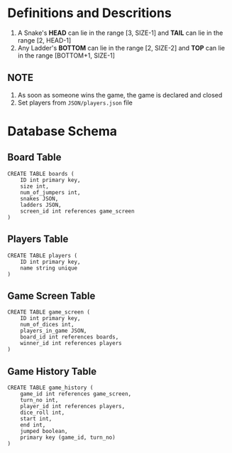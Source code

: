 # Definitions and Descritions

1. A Snake's **HEAD** can lie in the range [3, SIZE-1] and **TAIL** can lie in the range [2, HEAD-1]
2. Any Ladder's **BOTTOM** can lie in the range [2, SIZE-2] and **TOP** can lie in the range [BOTTOM+1, SIZE-1]

## NOTE
1. As soon as someone wins the game, the game is declared and closed
2. Set players from `JSON/players.json` file

# Database Schema
## Board Table

```
CREATE TABLE boards (
    ID int primary key,
    size int,
    num_of_jumpers int,
    snakes JSON,
    ladders JSON,
    screen_id int references game_screen
)
```

## Players Table

```
CREATE TABLE players (
    ID int primary key,
    name string unique
)
```

## Game Screen Table

```
CREATE TABLE game_screen (
    ID int primary key,
    num_of_dices int,
    players_in_game JSON,
    board_id int references boards,
    winner_id int references players
)
```

## Game History Table

```
CREATE TABLE game_history (
    game_id int references game_screen,
    turn_no int,
    player_id int references players,
    dice_roll int,
    start int,
    end int,
    jumped boolean,
    primary key (game_id, turn_no)
)
```